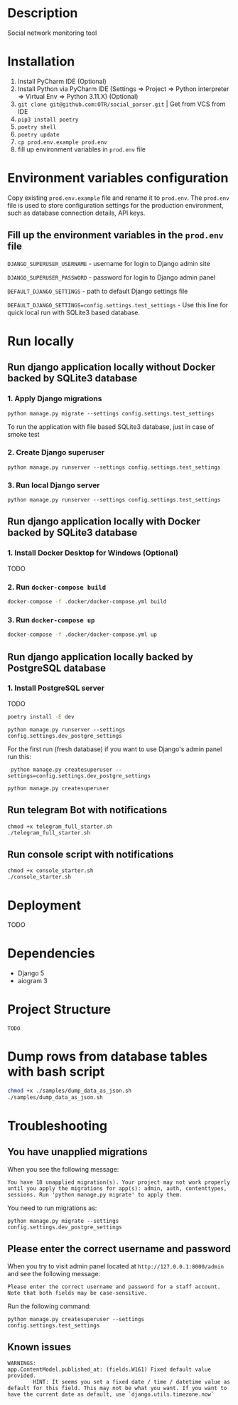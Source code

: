 # Description

Social network monitoring tool
 
# Installation

1. Install PyCharm IDE (Optional)
2. Install Python via PyCharm IDE (Settings => Project => Python interpreter => Virtual Env => Python 3.11.X) (Optional)
3. `git clone git@github.com:OTR/social_parser.git` | Get from VCS from IDE
4. `pip3 install poetry`
5. `poetry shell`
6. `poetry update`
7. `cp prod.env.example prod.env`
8. fill up environment variables in `prod.env` file

# Environment variables configuration

Copy existing `prod.env.example` file and rename it to `prod.env`.
The `prod.env` file is used to store configuration settings for the production environment,
such as database connection details, API keys.

## Fill up the environment variables in the `prod.env` file

`DJANGO_SUPERUSER_USERNAME` - username for login to Django admin site 

`DJANGO_SUPERUSER_PASSWORD` - password for login to Django admin panel

`DEFAULT_DJANGO_SETTINGS` - path to default Django settings file

`DEFAULT_DJANGO_SETTINGS=config.settings.test_settings` - Use this line for quick local run with SQLite3 based database.

# Run locally

## Run django application locally without Docker backed by SQLite3 database

### 1. Apply Django migrations

`python manage.py migrate --settings config.settings.test_settings`

To run the application with file based SQLite3 database, just in case of smoke test

### 2. Create Django superuser

`python manage.py runserver --settings config.settings.test_settings`

### 3. Run local Django server

`python manage.py runserver --settings config.settings.test_settings`

## Run django application locally with Docker backed by SQLite3 database

### 1. Install Docker Desktop for Windows (Optional)

TODO

### 2. Run `docker-compose build`

```bash
docker-compose -f .docker/docker-compose.yml build
```

### 3. Run `docker-compose up`

```bash
docker-compose -f .docker/docker-compose.yml up
```

## Run django application locally backed by PostgreSQL database

### 1. Install PostgreSQL server

TODO


```bash
poetry install -E dev
```

`python manage.py runserver --settings config.settings.dev_postgre_settings`

For the first run (fresh database) if you want to use Django's admin panel run this:

` python manage.py createsuperuser --settings=config.settings.dev_postgre_settings`

`python manage.py createsuperuser`

## Run telegram Bot with notifications

```shell
chmod +x telegram_full_starter.sh
./telegram_full_starter.sh
```

## Run console script with notifications

```shell
chmod +x console_starter.sh
./console_starter.sh
```

# Deployment

TODO

# Dependencies

  * Django 5
  * aiogram 3

# Project Structure

```text
TODO
```

# Dump rows from database tables with bash script

```bash
chmod +x ./samples/dump_data_as_json.sh
./samples/dump_data_as_json.sh
```

# Troubleshooting

## You have unapplied migrations

When you see the following message:

`You have 18 unapplied migration(s). Your project may not work properly until you apply the migrations for app(s): admin, auth, contenttypes, sessions.
Run 'python manage.py migrate' to apply them.`

You need to run migrations as:

`python manage.py migrate --settings config.settings.dev_postgre_settings`

## Please enter the correct username and password

When you try to visit admin panel located at `http://127.0.0.1:8000/admin` and see the following message:
```text
Please enter the correct username and password for a staff account. Note that both fields may be case-sensitive.
```

Run the following command:

`python manage.py createsuperuser --settings config.settings.test_settings`


## Known issues

```text
WARNINGS:
app.ContentModel.published_at: (fields.W161) Fixed default value provided.
        HINT: It seems you set a fixed date / time / datetime value as default for this field. This may not be what you want. If you want to have the current date as default, use `django.utils.timezone.now`
```
